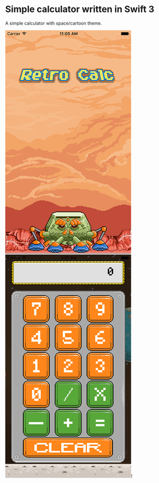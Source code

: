 Simple calculator written in Swift 3
============
A simple calculator with space/cartoon theme.

![Screen Varian1](https://github.com/changer6360/retro-calculator/blob/master/images/screen1.png)![Screen Variant 2](https://github.com/changer6360/retro-calculator/blob/master/images/screen2.png)!
